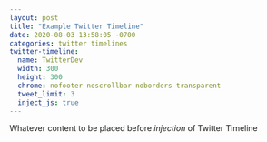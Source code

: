 ```yaml
---
layout: post
title: "Example Twitter Timeline"
date: 2020-08-03 13:58:05 -0700
categories: twitter timelines
twitter-timeline:
  name: TwitterDev
  width: 300
  height: 300
  chrome: nofooter noscrollbar noborders transparent
  tweet_limit: 3
  inject_js: true
---
```



Whatever content to be placed before _injection_ of Twitter Timeline